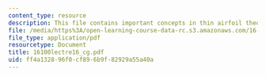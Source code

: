 ```yaml
---
content_type: resource
description: This file contains important concepts in thin airfoil theory.
file: /media/https%3A/open-learning-course-data-rc.s3.amazonaws.com/16-100-aerodynamics-fall-2005/ff4a132896f0cf896b9f82929a55a40a_16100lectre16_cg.pdf
file_type: application/pdf
resourcetype: Document
title: 16100lectre16_cg.pdf
uid: ff4a1328-96f0-cf89-6b9f-82929a55a40a
---
```

